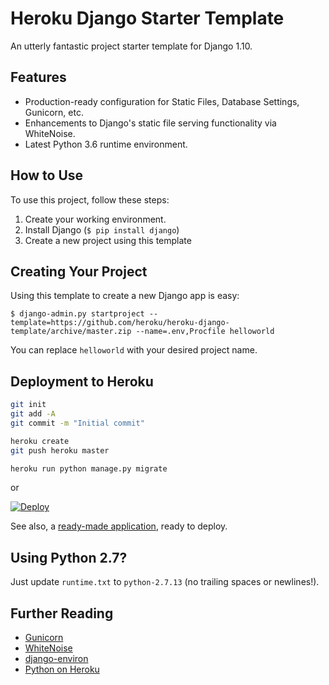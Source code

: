 # Heroku Django Starter Template

An utterly fantastic project starter template for Django 1.10.

## Features

- Production-ready configuration for Static Files, Database Settings, Gunicorn, etc.
- Enhancements to Django's static file serving functionality via WhiteNoise.
- Latest Python 3.6 runtime environment.

## How to Use

To use this project, follow these steps:

1. Create your working environment.
2. Install Django (`$ pip install django`)
3. Create a new project using this template

## Creating Your Project

Using this template to create a new Django app is easy:

    $ django-admin.py startproject --template=https://github.com/heroku/heroku-django-template/archive/master.zip --name=.env,Procfile helloworld

You can replace ``helloworld`` with your desired project name.

## Deployment to Heroku

```sh
git init
git add -A
git commit -m "Initial commit"

heroku create
git push heroku master

heroku run python manage.py migrate
```

or

[![Deploy](https://www.herokucdn.com/deploy/button.png)](https://heroku.com/deploy)

See also, a [ready-made application](https://github.com/heroku/python-getting-started), ready to deploy.

## Using Python 2.7?

Just update `runtime.txt` to `python-2.7.13` (no trailing spaces or newlines!).

## Further Reading

- [Gunicorn](https://warehouse.python.org/project/gunicorn/)
- [WhiteNoise](https://warehouse.python.org/project/whitenoise/)
- [django-environ](https://github.com/joke2k/django-environ/)
- [Python on Heroku](https://devcenter.heroku.com/categories/python)
